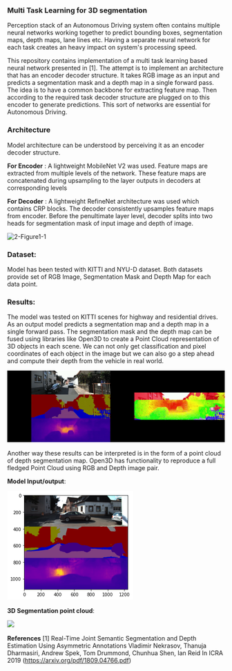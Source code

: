 ### Multi Task Learning for 3D segmentation

Perception stack of an Autonomous Driving system often contains multiple neural networks working together to predict bounding boxes, segmentation maps, depth maps, lane lines etc. Having a separate neural network for each task creates an heavy impact on system's processing speed. 



This repository contains implementation of a multi task learning based neural network presented in [1]. The attempt is to implement an architecture that has an encoder decoder structure. It takes RGB image as an input and predicts a segmentation mask and a depth map in a single forward pass. The idea is to have a common backbone for extracting feature map. Then according to the required task decoder structure are plugged on to this encoder to generate predictions. This sort of networks are essential for Autonomous Driving.



### Architecture

Model architecture can be understood by perceiving it as an encoder decoder structure.

**For Encoder** : A lightweight MobileNet V2 was used. Feature maps are extracted from multiple levels of the network. These feature maps are concatenated during upsampling to the layer outputs in decoders at corresponding levels

**For Decoder** : A lightweight RefineNet architecture was used which contains CRP blocks. The decoder consistently upsamples feature maps from encoder. Before the penultimate layer level, decoder splits into two heads for segmentation mask of input image and depth of image.


![2-Figure1-1](https://user-images.githubusercontent.com/41729963/147723077-695511f3-9857-491f-b782-459359712268.png)


### Dataset:

Model has been tested with KITTI and NYU-D dataset. Both datasets provide set of RGB Image, Segmentation Mask and Depth Map for each data point.



### Results:

The model was tested on KITTI scenes for highway and residential drives. As an output model predicts a segmentation map and a depth map in a single forward pass. The segmentation mask and the depth map can be fused using libraries like Open3D to create a Point Cloud representation of 3D objects in each scene. We can not only get classification and pixel coordinates of each object in the image but we can also go a step ahead and compute their depth from the vehicle in real world.

![](ezgif-6-6358723c09.gif)

Another way these results can be interpreted is in the form of a point cloud of depth segmentation map. Open3D has functionality to reproduce a full fledged Point Cloud using RGB and Depth image pair.

**Model Input/output**:

![](output.png)



**3D Segmentation point cloud**:

![](ezgif-3-860fdced22.gif)


**References**
[1] Real-Time Joint Semantic Segmentation and Depth Estimation Using Asymmetric Annotations
Vladimir Nekrasov, Thanuja Dharmasiri, Andrew Spek, Tom Drummond, Chunhua Shen, Ian Reid
In ICRA 2019 (https://arxiv.org/pdf/1809.04766.pdf)
